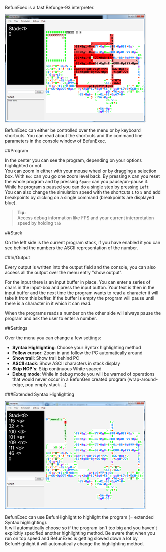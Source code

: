 BefunExec is a fast Befunge-93 interpreter.

![](https://raw.githubusercontent.com/Mikescher/BefunUtils/master/README-FILES/BefunExec_Main.png)

BefunExec can either be controlled over the menu or by keyboard shortcuts.
You can read about the shortcuts and the command line parameters in the console window of BefunExec.

##Program

In the center you can see the program, depending on your options highlighted or not.  
You can zoom in either with your mouse wheel or by dragging a selection box. With `Esc` can you go one zoom level back.
By pressing `R` can you reset the whole program and by pressing `Space` can you pause/un-pause it.  
While he program s paused you can do a single step by pressing `Left`  
You can also change the simulation speed with the shortcuts `1` to `5` and add breakpoints by clicking on a single command (breakpoints are displayed blue).

 > **Tip:**  
 > Access debug information like FPS and your current interpretation speed by holding `tab`

##Stack

On the left side is the current program stack, if you have enabled it you can see behind the numbers the ASCII representation of the number.

##In/Output

Every output is written into the output field and the console, you can also access all the output over the menu entry "show output".

For the input there is an input buffer in place. You can enter a series of chars in the input-box and press the input button.
Your text is then in the input buffer and the next time the program wants to read a character it will take it from this buffer.
If the buffer is empty the program will pause until there is a character in it which it can read.

When the programs reads a number on the other side will always pause the program and ask the user to enter a number.

##Settings

Over the menu you can change a few settings:

 - **Syntax Highlighting**: Choose your Syntax highlighting method
 - **Follow cursor**: Zoom in and follow the PC automatically around
 - **Show trail**: Show trail behind PC
 - **ASCII stack**: Show ASCII characters in stack display
 - **Skip NOP's**: Skip continuous White spaced
 - **Debug mode**: While in debug mode you will be warned of operations that would never occur in a BefunGen created program (wrap-around-edge, pop empty stack ...)

###Extended Syntax Highlighting

![](https://raw.githubusercontent.com/Mikescher/BefunUtils/master/README-FILES/BefunExec_ESH_example.png)

BefunExec can use BefunHighlight to highlight the program (= extended Syntax highlighting).  
It will automatically choose so if the program isn't too big and you haven't explicitly specified another highlighting method.
Be aware that when you run on top speed and BefunExec is getting slowed down a lot by BefunHighlight it will automatically change the highlighting method.
